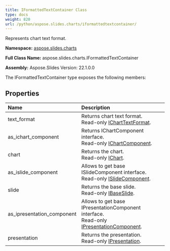 ```yaml
---
title: IFormattedTextContainer Class
type: docs
weight: 820
url: /python/aspose.slides.charts/iformattedtextcontainer/
---
```


Represents chart text format.

**Namespace:** [aspose.slides.charts](/python/aspose.slides.charts/)

**Full Class Name:** aspose.slides.charts.IFormattedTextContainer

**Assembly:**  Aspose.Slides Version: 22.1.0.0

The IFormattedTextContainer type exposes the following members:
## **Properties**
|**Name**|**Description**|
| :- | :- |
|text_format|Returns chart text format.<br/>            Read-only [IChartTextFormat](/python/aspose.slides.charts/icharttextformat/).|
|as_ichart_component|Returns IChartComponent interface.<br/>            Read-only [IChartComponent](/python/aspose.slides.charts/ichartcomponent/).|
|chart|Returns the chart.<br/>            Read-only [IChart](/python/aspose.slides.charts/ichart/).|
|as_islide_component|Allows to get base ISlideComponent interface.<br/>            Read-only [ISlideComponent](/python/aspose.slides/islidecomponent/).|
|slide|Returns the base slide.<br/>            Read-only [IBaseSlide](/python/aspose.slides/ibaseslide/).|
|as_ipresentation_component|Allows to get base IPresentationComponent interface.<br/>            Read-only [IPresentationComponent](/python/aspose.slides/ipresentationcomponent/).|
|presentation|Returns the presentation. <br/>            Read-only [IPresentation](/python/aspose.slides/ipresentation/).|

